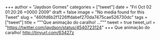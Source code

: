 
+++
author = "Jaydson Gomes"
categories = ["tweet"]
date = "Fri Oct 02 01:20:26 +0000 2009"
draft = false
image = "No media found for this Tweet"
slug = "460fd6b2f1226ffdabef270da7475cae526730dc"
tags = ["tweet"]
title = """Que animação do caralho! ..."""
tweet = true
tweet_url = "https://twitter.com/jaydson/status/4540723124"
+++
Que animação do caralho! http://tinyurl.com/63427z
